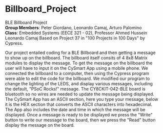 # Billboard_Project

BLE Billboard Project<br>
<b>Group Members</b>: Peter Giordano, Leonardo Camaj, Arturo Palomino<br>
<b>Class</b>: Embedded Systems (EECE 321 - 02), Professor Ahmed Hussein
Leonardo Camaj
Based on Project 37 in "100 Projects in 100 Days" by Cypress.

<p>Our project entailed coding for a BLE Billboard and then getting a message to show up on the billboard. The billboard itself consits of 4 8x8 Matrix modules to display the message. To get the message on the billboard the user will have to input it on the CySmart App using a mobile phone. We connected the billboard to a computer, then using the Cypress program were able to edit the code for the billboard. We modified our program to change the lighting of the LEDS, and display  various messages, including the default, "PSoC  Rocks!" message. The CY8CKIT-042-BLE board is bluetooth so no wires are needed to update the message being displayed. The CySmart App has an ASCII section, here you type your message, below it is the HEX section that converts the ASCII characters into hexadecimal. The App also includes the date and time in which the message will be displayed. Once a message is ready to be displayed we press the "Write" button to write our message to the board, then we press the "Read" button display the message on the board. </p>
